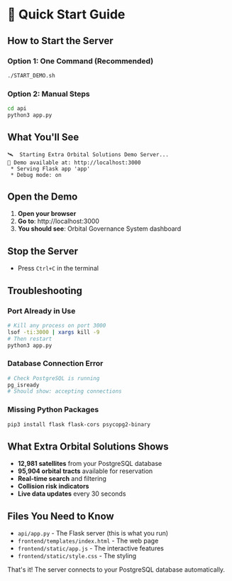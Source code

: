# 🚀 Quick Start Guide

## How to Start the Server

### Option 1: One Command (Recommended)
```bash
./START_DEMO.sh
```

### Option 2: Manual Steps
```bash
cd api
python3 app.py
```

## What You'll See
```
🛰️  Starting Extra Orbital Solutions Demo Server...
📡 Demo available at: http://localhost:3000
 * Serving Flask app 'app'
 * Debug mode: on
```

## Open the Demo
1. **Open your browser**
2. **Go to**: http://localhost:3000
3. **You should see**: Orbital Governance System dashboard

## Stop the Server
- Press `Ctrl+C` in the terminal

## Troubleshooting

### Port Already in Use
```bash
# Kill any process on port 3000
lsof -ti:3000 | xargs kill -9
# Then restart
python3 app.py
```

### Database Connection Error
```bash
# Check PostgreSQL is running
pg_isready
# Should show: accepting connections
```

### Missing Python Packages
```bash
pip3 install flask flask-cors psycopg2-binary
```

## What Extra Orbital Solutions Shows
- **12,981 satellites** from your PostgreSQL database
- **95,904 orbital tracts** available for reservation
- **Real-time search** and filtering
- **Collision risk indicators**
- **Live data updates** every 30 seconds

## Files You Need to Know
- `api/app.py` - The Flask server (this is what you run)
- `frontend/templates/index.html` - The web page
- `frontend/static/app.js` - The interactive features
- `frontend/static/style.css` - The styling

That's it! The server connects to your PostgreSQL database automatically.